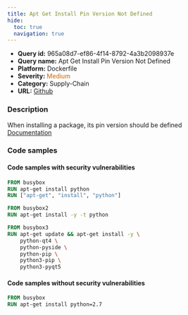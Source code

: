 ```yaml
---
title: Apt Get Install Pin Version Not Defined
hide:
  toc: true
  navigation: true
---
```


<style>
  .highlight .hll {
    background-color: #ff171742;
  }
  .md-content {
    max-width: 1100px;
    margin: 0 auto;
  }
</style>

-   **Query id:** 965a08d7-ef86-4f14-8792-4a3b2098937e
-   **Query name:** Apt Get Install Pin Version Not Defined
-   **Platform:** Dockerfile
-   **Severity:** <span style="color:#C60">Medium</span>
-   **Category:** Supply-Chain
-   **URL:** [Github](https://github.com/Checkmarx/kics/tree/master/assets/queries/dockerfile/apt_get_install_pin_version_not_defined)

### Description
When installing a package, its pin version should be defined<br>
[Documentation](https://docs.docker.com/develop/develop-images/dockerfile_best-practices/)

### Code samples
#### Code samples with security vulnerabilities
```dockerfile title="Positive test num. 1 - dockerfile file" hl_lines="9 2 3 6"
FROM busybox
RUN apt-get install python
RUN ["apt-get", "install", "python"]

FROM busybox2
RUN apt-get install -y -t python

FROM busybox3
RUN apt-get update && apt-get install -y \
    python-qt4 \
    python-pyside \
    python-pip \
    python3-pip \
    python3-pyqt5

```


#### Code samples without security vulnerabilities
```dockerfile title="Negative test num. 1 - dockerfile file"
FROM busybox
RUN apt-get install python=2.7
```
